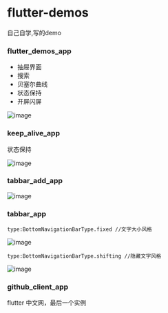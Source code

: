 # flutter-demos
自己自学,写的demo


### flutter_demos_app

* 抽屉界面
* 搜索
* 贝塞尔曲线
* 状态保持
* 开屏闪屏

![image](screen/1.gif)


### keep_alive_app 
状态保持

![image](screen/3.gif)


### tabbar_add_app

![image](screen/4.jpg)

### tabbar_app

```
type:BottomNavigationBarType.fixed //文字大小风格
```

![image](screen/2.jpg)


```
type:BottomNavigationBarType.shifting //隐藏文字风格        
```
![image](screen/3.jpg)

### github_client_app

flutter 中文网，最后一个实例
